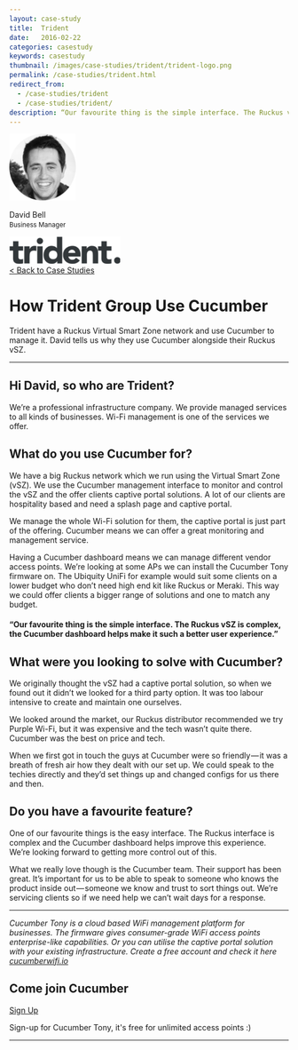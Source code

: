 ```yaml
---
layout: case-study
title:  Trident
date:   2016-02-22
categories: casestudy
keywords: casestudy
thumbnail: /images/case-studies/trident/trident-logo.png
permalink: /case-studies/trident.html
redirect_from:
  - /case-studies/trident
  - /case-studies/trident/
description: “Our favourite thing is the simple interface. The Ruckus vSZ is complex, the Cucumber dashboard makes managing networks so much easier.”
---
```


<div class="mdl-grid">
<div class="case-study-side mdl-cell mdl-cell--3-col mdl-cell--8-col-tablet mdl-cell--4-col-phone mdl-typography--text-center mdl-shadow--4dp">
<img class="cs-portrait text-center" src="/images/case-studies/trident/trident-david.png" width="120px">
<p>David Bell <br> <small>Business Manager</small></p>
<img src="/images/case-studies/trident/trident-logo.png" width="200px">
</div>

<div class="case-study-post mdl-cell mdl-cell--9-col mdl-shadow--4dp">
<a href="/community/showcase/">< Back to Case Studies</a>
<h1>How Trident Group Use Cucumber</h1>
<p>Trident have a Ruckus Virtual Smart Zone network and use Cucumber to manage it. David tells us why they use Cucumber alongside their Ruckus vSZ.</p>

<hr>

<h2>Hi David, so who are Trident?</h2>

<p>We’re a professional infrastructure company. We provide managed services to all kinds of businesses. Wi-Fi management is one of the services we offer.</p>

<h2>What do you use Cucumber for?</h2>

<p>We have a big Ruckus network which we run using the Virtual Smart Zone (vSZ). We use the Cucumber management interface to monitor and control the vSZ and the offer clients captive portal solutions. A lot of our clients are hospitality based and need a splash page and captive portal.</p>

<p>We manage the whole Wi-Fi solution for them, the captive portal is just part of the offering. Cucumber means we can offer a great monitoring and management service.</p>

<p>Having a Cucumber dashboard means we can manage different vendor access points. We’re looking at some APs we can install the Cucumber Tony firmware on. The Ubiquity UniFi for example would suit some clients on a lower budget who don’t need high end kit like Ruckus or Meraki. This way we could offer clients a bigger range of solutions and one to match any budget.</p>

<div class="mdl-typography--text-center">
<h4>“Our favourite thing is the simple interface. The Ruckus vSZ is complex, the Cucumber dashboard helps make it such a better user experience.”</h4>
</div>

<h2>What were you looking to solve with Cucumber?</h2>

<p>We originally thought the vSZ had a captive portal solution, so when we found out it didn’t we looked for a third party option. It was too labour intensive to create and maintain one ourselves.</p>

<p>We looked around the market, our Ruckus distributor recommended we try Purple Wi-Fi, but it was expensive and the tech wasn’t quite there. Cucumber was the best on price and tech.</p>

<p>When we first got in touch the guys at Cucumber were so friendly — it was a breath of fresh air how they dealt with our set up. We could speak to the techies directly and they’d set things up and changed configs for us there and then.</p>

<h2>Do you have a favourite feature?</h2>

<p>One of our favourite things is the easy interface. The Ruckus interface is complex and the Cucumber dashboard helps improve this experience. We’re looking forward to getting more control out of this.</p>

<p>What we really love though is the Cucumber team. Their support has been great. It’s important for us to be able to speak to someone who knows the product inside out — someone we know and trust to sort things out. We’re servicing clients so if we need help we can’t wait days for a response.</p>
<hr>
<div class="mdl-typography--text-center">
<p><i>Cucumber Tony is a cloud based WiFi management platform for businesses. The firmware gives consumer-grade WiFi access points enterprise-like capabilities. Or you can utilise the captive portal solution with your existing infrastructure. Create a free account and check it here <a href="https://cucumberwifi.io">cucumberwifi.io</a></i></p>
<div class="mdl-typography--text-center">
<h2>Come join Cucumber</h2>
<a href="https://my.ctapp.io/#/create" class="button success dst">Sign Up</a><br>
<p>Sign-up for Cucumber Tony, it's free for unlimited access points :)</p>
</div>
<hr>
</div>
</div>
</div>
